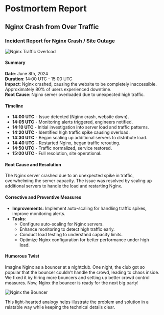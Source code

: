 # Postmortem Report

## Nginx Crash from Over Traffic

### Incident Report for Nginx Crash / Site Outage

![Nginx Traffic Overload](https://example.com/nginx_overload_diagram.png)

#### Summary

**Date**: June 8th, 2024  
**Duration**: 14:00 UTC - 15:00 UTC  
**Impact**: Nginx crashed, causing the website to be completely inaccessible. Approximately 80% of users experienced downtime.  
**Root Cause**: Nginx server overloaded due to unexpected high traffic.

#### Timeline

- **14:00 UTC** - Issue detected (Nginx crash, website down).
- **14:05 UTC** - Monitoring alerts triggered, engineers notified.
- **14:10 UTC** - Initial investigation into server load and traffic patterns.
- **14:20 UTC** - Identified high traffic spike causing overload.
- **14:30 UTC** - Began scaling up additional servers to distribute load.
- **14:40 UTC** - Restarted Nginx, began traffic rerouting.
- **14:50 UTC** - Traffic normalized, service restored.
- **15:00 UTC** - Full resolution, site operational.

#### Root Cause and Resolution

The Nginx server crashed due to an unexpected spike in traffic, overwhelming the server capacity. The issue was resolved by scaling up additional servers to handle the load and restarting Nginx.

#### Corrective and Preventive Measures

- **Improvements**: Implement auto-scaling for handling traffic spikes, improve monitoring alerts.
- **Tasks**:
  - Configure auto-scaling for Nginx servers.
  - Enhance monitoring to detect high traffic early.
  - Conduct load testing to understand capacity limits.
  - Optimize Nginx configuration for better performance under high load.

#### Humorous Twist

Imagine Nginx as a bouncer at a nightclub. One night, the club got so popular that the bouncer couldn't handle the crowd, leading to chaos inside. We fixed it by hiring more bouncers and setting up better crowd control measures. Now, Nginx the bouncer is ready for the next big party!

![Nginx the Bouncer](https://example.com/nginx_bouncer_cartoon.png)

This light-hearted analogy helps illustrate the problem and solution in a relatable way while keeping the technical details clear.
